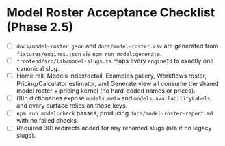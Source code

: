 # Model Roster Acceptance Checklist (Phase 2.5)

- [ ] `docs/model-roster.json` and `docs/model-roster.csv` are generated from `fixtures/engines.json` via `npm run model:generate`.
- [ ] `frontend/src/lib/model-slugs.ts` maps every `engineId` to exactly one canonical slug.
- [ ] Home rail, Models index/detail, Examples gallery, Workflows roster, Pricing/Calculator estimator, and Generate view all consume the shared model roster + pricing kernel (no hard-coded names or prices).
- [ ] i18n dictionaries expose `models.meta` and `models.availabilityLabels`, and every surface relies on these keys.
- [ ] `npm run model:check` passes, producing `docs/model-roster-report.md` with no failed checks.
- [ ] Required 301 redirects added for any renamed slugs (n/a if no legacy slugs).
